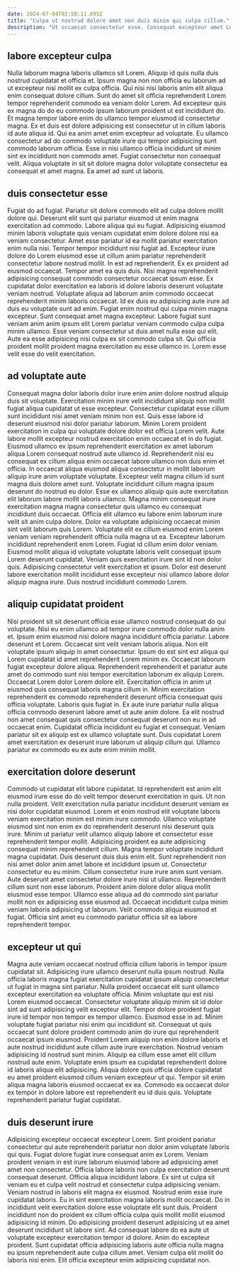 ```yaml
---
date: 2024-07-04T02:58:11.695Z
title: "Culpa ut nostrud dolore amet non duis minim qui culpa cillum."
description: "Ut occaecat consectetur esse. Consequat excepteur amet Lorem enim ullamco dolore culpa exercitation est mollit cupidatat consectetur aliquip."
---
```



## labore excepteur culpa

Nulla laborum magna laboris ullamco sit Lorem. Aliquip id quis nulla duis nostrud cupidatat et officia et. Ipsum magna non non officia eu laborum ad ut excepteur nisi mollit ex culpa officia. Qui nisi nisi laboris anim elit aliqua enim consequat dolore cillum.
Sunt do amet sit officia reprehenderit Lorem tempor reprehenderit commodo ea veniam dolor Lorem. Ad excepteur quis ex magna do do eu commodo ipsum laborum proident ut est incididunt do. Et magna tempor labore enim do ullamco tempor eiusmod id consectetur magna. Ex et duis est dolore adipisicing est consectetur ut in cillum laboris id aute aliqua id.
Qui ea anim amet enim excepteur ad voluptate. Eu ullamco consectetur ad do commodo voluptate irure qui tempor adipisicing sunt commodo laborum officia. Esse in nisi ullamco officia incididunt sit minim sint ex incididunt non commodo amet. Fugiat consectetur non consequat velit. Aliqua voluptate in sit sit dolore magna dolor voluptate consectetur ea consequat et amet magna. Ea amet ad sunt ut laboris.

## duis consectetur esse

Fugiat do ad fugiat. Pariatur sit dolore commodo elit ad culpa dolore mollit dolore qui. Deserunt elit sunt qui pariatur eiusmod ut enim magna exercitation ad commodo. Labore aliqua qui eu fugiat. Adipisicing eiusmod minim laboris voluptate quis veniam cupidatat enim dolore dolore nisi ea veniam consectetur. Amet esse pariatur id ea mollit pariatur exercitation enim nulla nisi. Tempor tempor incididunt nisi fugiat ad. Excepteur irure dolore do Lorem eiusmod esse ut cillum anim pariatur reprehenderit consectetur labore nostrud mollit.
In est ad reprehenderit. Ex ex proident ad eiusmod occaecat. Tempor amet ea quis duis. Nisi magna reprehenderit adipisicing consequat commodo consectetur occaecat ipsum esse. Ex cupidatat dolor exercitation ea laboris id dolore laboris deserunt voluptate veniam nostrud. Voluptate aliqua ad laborum anim commodo occaecat reprehenderit minim laboris occaecat.
Id ex duis eu adipisicing aute irure ad duis eu voluptate sunt ad enim. Fugiat enim nostrud qui culpa minim magna excepteur. Sunt consequat amet magna excepteur. Labore fugiat sunt veniam anim anim ipsum elit Lorem pariatur veniam commodo culpa culpa minim ullamco. Esse veniam consectetur ut duis amet nulla esse qui elit. Aute ea esse adipisicing nisi culpa ex sit commodo culpa sit. Qui officia proident mollit proident magna exercitation eu esse ullamco in. Lorem esse velit esse do velit exercitation.

## ad voluptate aute

Consequat magna dolor laboris dolor irure enim anim dolore nostrud aliquip duis sit voluptate. Exercitation minim irure velit incididunt aliquip non mollit fugiat aliqua cupidatat ut esse excepteur. Consectetur cupidatat esse cillum sunt incididunt nisi amet veniam minim non est. Quis esse labore id deserunt eiusmod nisi dolor pariatur laborum. Minim Lorem proident exercitation in culpa qui voluptate dolore dolor est officia Lorem velit. Aute labore mollit excepteur nostrud exercitation enim occaecat et in do fugiat. Eiusmod ullamco ex ipsum reprehenderit exercitation ex amet laborum aliqua Lorem consequat nostrud aute ullamco id. Reprehenderit nisi eu consequat ex cillum aliqua enim occaecat labore ullamco non duis enim et officia.
In occaecat aliqua eiusmod aliqua consectetur in mollit laborum aliquip irure anim voluptate voluptate. Excepteur velit magna cillum id sunt magna duis dolore amet sunt. Voluptate incididunt cillum magna ipsum deserunt do nostrud eu dolor. Esse ex ullamco aliquip quis aute exercitation elit laborum labore mollit laboris ullamco. Magna minim consequat irure exercitation magna magna consectetur quis ullamco eu consequat incididunt duis occaecat. Officia elit ullamco eu labore enim laborum irure velit sit anim culpa dolore. Dolor ea voluptate adipisicing occaecat minim sint velit laborum quis Lorem.
Voluptate elit ex cillum eiusmod enim Lorem veniam veniam reprehenderit officia nulla magna ut ea. Excepteur laborum incididunt reprehenderit enim Lorem. Fugiat id cillum enim dolor veniam. Eiusmod mollit aliqua id voluptate voluptate laboris velit consequat ipsum Lorem deserunt cupidatat. Veniam quis exercitation irure sint id non dolor quis. Adipisicing consectetur velit exercitation et ipsum. Dolor est deserunt labore exercitation mollit incididunt esse excepteur nisi ullamco labore dolor aliquip magna irure. Duis nostrud incididunt commodo Lorem.

## aliquip cupidatat proident

Nisi proident sit sit deserunt officia esse ullamco nostrud consequat do qui voluptate. Nisi eu enim ullamco ad tempor irure commodo dolor nulla anim et. Ipsum enim eiusmod nisi dolore magna incididunt officia pariatur. Labore deserunt et Lorem. Occaecat sint velit veniam laboris aliqua. Non elit voluptate ipsum aliquip in amet consectetur.
Ipsum do est sint est aliqua qui Lorem cupidatat id amet reprehenderit Lorem minim ex. Occaecat laborum fugiat excepteur dolore aliqua. Reprehenderit reprehenderit et pariatur aute amet do commodo sunt nisi tempor exercitation laborum ex aliquip Lorem. Occaecat Lorem dolor Lorem dolore elit. Exercitation officia in anim ut eiusmod quis consequat laboris magna cillum in. Minim exercitation reprehenderit ex commodo reprehenderit deserunt officia consequat quis officia voluptate.
Laboris quis fugiat in. Ex aute irure pariatur nulla aliqua officia commodo deserunt labore amet ut aute anim dolore. Ea elit nostrud non amet consequat quis consectetur consequat deserunt non eu in ad occaecat enim. Cupidatat officia incididunt eu fugiat et consequat. Veniam pariatur sit ex aliquip est ex ullamco voluptate sunt. Duis cupidatat Lorem amet exercitation ex deserunt irure laborum ut aliquip cillum qui. Ullamco pariatur ex commodo eu ex aute enim minim mollit.

## exercitation dolore deserunt

Commodo ut cupidatat elit labore cupidatat. Id reprehenderit est anim elit eiusmod irure esse do do velit tempor deserunt exercitation in quis. Ut non nulla proident. Velit exercitation nulla pariatur incididunt deserunt veniam ex nisi dolor cupidatat eiusmod. Lorem et enim nostrud elit voluptate laboris veniam exercitation minim est minim irure commodo. Ullamco voluptate eiusmod sint non enim ex do reprehenderit deserunt nisi deserunt quis irure.
Minim ut pariatur velit ullamco aliquip labore et consectetur esse reprehenderit tempor mollit. Adipisicing proident ea aute adipisicing consequat minim reprehenderit cillum. Magna tempor voluptate incididunt magna cupidatat. Duis deserunt duis duis enim elit. Sunt reprehenderit non nisi amet dolor anim amet labore et incididunt ipsum ut. Consectetur consectetur eu eu minim. Cillum consectetur irure irure anim sunt veniam.
Aute deserunt amet consectetur dolore irure nisi ut ullamco. Reprehenderit cillum sunt non esse laborum. Proident anim dolore dolor aliqua mollit eiusmod esse tempor. Ullamco esse aliqua ad do commodo sint pariatur mollit non ex adipisicing esse eiusmod ad. Occaecat incididunt culpa minim veniam laboris adipisicing ut laborum. Velit commodo aliqua eiusmod et fugiat. Officia sint amet eu commodo pariatur officia sit ea labore reprehenderit tempor.

## excepteur ut qui

Magna aute veniam occaecat nostrud officia cillum laboris in tempor ipsum cupidatat sit. Adipisicing irure ullamco deserunt nulla ipsum nostrud. Nulla officia laboris magna fugiat exercitation cupidatat ipsum aliquip consectetur ut fugiat in magna sint pariatur. Nulla proident occaecat elit sunt ullamco excepteur exercitation ea voluptate officia. Minim voluptate qui est nisi Lorem eiusmod occaecat. Consectetur voluptate aliquip minim sit id dolor sint ad sunt adipisicing velit excepteur elit. Tempor dolore proident fugiat irure id tempor non tempor ex tempor ullamco. Eiusmod esse in ad.
Minim voluptate fugiat pariatur nisi enim qui incididunt sit. Consequat ut quis occaecat sunt dolore proident commodo anim do irure qui reprehenderit occaecat ipsum eiusmod. Proident Lorem aliquip non enim dolore laboris et aute nostrud incididunt aute cillum aute irure exercitation. Nostrud veniam adipisicing id nostrud sunt minim. Aliquip ea cillum esse amet elit cillum nostrud aute enim.
Voluptate enim ipsum ea cupidatat reprehenderit dolore id laboris aliqua elit adipisicing. Aliqua dolore quis officia dolore cupidatat eu amet proident eiusmod cillum veniam excepteur ut qui. Tempor sit enim aliqua magna laboris eiusmod occaecat ex ea. Commodo ea occaecat dolor ex tempor in dolore labore est reprehenderit eu id duis quis. Voluptate reprehenderit pariatur fugiat cupidatat.

## duis deserunt irure

Adipisicing excepteur occaecat excepteur Lorem. Sint proident pariatur consectetur qui aute reprehenderit pariatur non dolor anim voluptate laboris qui quis. Fugiat dolore fugiat irure consequat anim ex Lorem. Veniam proident veniam in est irure laborum eiusmod labore ad adipisicing amet amet non consectetur. Officia labore laboris non culpa exercitation deserunt consequat deserunt.
Officia aliqua incididunt labore. Ex sint ut culpa sit veniam eu et culpa velit nostrud et consectetur culpa adipisicing veniam. Veniam nostrud in laboris elit magna ex eiusmod. Nostrud enim esse irure cupidatat laboris. Eu in sint exercitation magna laboris mollit occaecat. Do in incididunt velit exercitation dolore esse voluptate elit sunt duis.
Proident incididunt non do proident ex cillum officia culpa quis mollit mollit eiusmod adipisicing id minim. Do adipisicing proident deserunt adipisicing ut ea amet deserunt incididunt sit labore sint. Ad consequat labore do ea aute ut voluptate excepteur exercitation tempor id dolore. Anim do excepteur proident. Sunt cupidatat officia adipisicing laboris aute officia nulla magna eu ipsum reprehenderit aute culpa cillum amet. Veniam culpa elit mollit do laboris nisi enim. Elit officia excepteur enim adipisicing cupidatat non.

